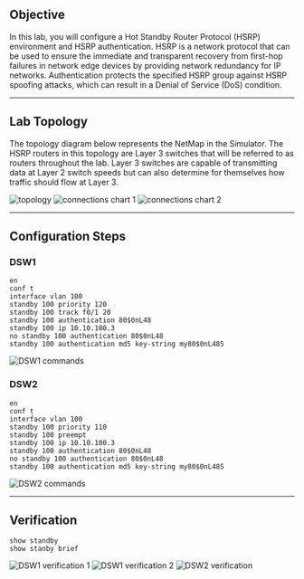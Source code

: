 ## Objective
In this lab, you will configure a Hot Standby Router Protocol (HSRP) environment and HSRP authentication. HSRP is a network protocol that can be used to ensure the immediate and transparent recovery from first-hop failures in network edge devices by providing network redundancy for IP networks. Authentication protects the specified HSRP group against HSRP spoofing attacks, which can result in a Denial of Service (DoS) condition.

---

## Lab Topology
The topology diagram below represents the NetMap in the Simulator. The HSRP routers in this topology are Layer 3 switches that will be referred to as routers throughout the lab. Layer 3 switches are capable of transmitting data at Layer 2 switch speeds but can also determine for themselves how traffic should flow at Layer 3.

![topology](https://github.com/nickbruggen90/Boson-Network-Labs/blob/main/Images/Screenshot%202025-05-22%20145911.png)
![connections chart 1](https://github.com/nickbruggen90/Boson-Network-Labs/blob/main/Images/Screenshot%202025-05-22%20145922.png)
![connections chart 2](https://github.com/nickbruggen90/Boson-Network-Labs/blob/main/Images/Screenshot%202025-05-22%20145936.png)

---

## Configuration Steps
### DSW1
```cisco
en
conf t
interface vlan 100
standby 100 priority 120
standby 100 track f0/1 20
standby 100 authentication 80$0nL48
standby 100 ip 10.10.100.3
no standby 100 authentication 80$0nL48
standby 100 authentication md5 key-string my80$0nL485
```
![DSW1 commands](https://github.com/nickbruggen90/Boson-Network-Labs/blob/main/Images/Screenshot%202025-05-22%20150323.png)

### DSW2
```cisco
en
conf t
interface vlan 100
standby 100 priority 110
standby 100 preempt
standby 100 ip 10.10.100.3
standby 100 authentication 80$0nL48
no standby 100 authentication 80$0nL48
standby 100 authentication md5 key-string my80$0nL485
```
![DSW2 commands](https://github.com/nickbruggen90/Boson-Network-Labs/blob/main/Images/Screenshot%202025-05-22%20150332.png)

---

## Verification
```cisco
show standby
show stanby brief
```
![DSW1 verification 1](https://github.com/nickbruggen90/Boson-Network-Labs/blob/main/Images/Screenshot%202025-05-22%20150349.png)
![DSW1 verification 2](https://github.com/nickbruggen90/Boson-Network-Labs/blob/main/Images/Screenshot%202025-05-22%20150358.png)
![DSW2 verification](https://github.com/nickbruggen90/Boson-Network-Labs/blob/main/Images/Screenshot%202025-05-22%20150433.png)
